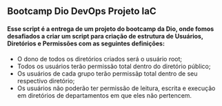 ## Bootcamp Dio DevOps Projeto IaC

#### Esse script é a entrega de um projeto do bootcamp da Dio, onde fomos desafiados a criar um script para criação de estrutura de Usuários, Diretórios e Permissões com as seguintes definições:

- O dono de todos os diretórios criados será o usuário root;
- Todos os usuários terão permissão total dentro do diretório público;
- Os usuários de cada grupo terão permissãp total dentro de seu respectivo diretório;
- Os usuários não poderão ter permissão de leitura, escrita e execução em diretórios de departamentos em que eles não pertencem.

